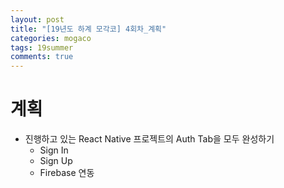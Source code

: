 ```yaml
---
layout: post
title: "[19년도 하계 모각코] 4회차_계획"
categories: mogaco
tags: 19summer
comments: true
---
```


# 계획
- 진행하고 있는 React Native 프로젝트의 Auth Tab을 모두 완성하기
  - Sign In
  - Sign Up
  - Firebase 연동



